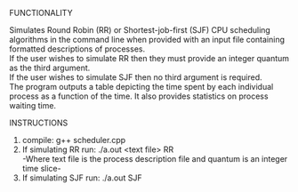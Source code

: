 FUNCTIONALITY

Simulates Round Robin (RR) or Shortest-job-first (SJF) CPU scheduling algorithms in the command line when provided with an input file containing formatted descriptions of processes.  
If the user wishes to simulate RR then they must provide an integer quantum as the third argument.  
If the user wishes to simulate SJF then no third argument is required.  
The program outputs a table depicting the time spent by each individual process as a function of the time. It also
provides statistics on process waiting time.  
  
INSTRUCTIONS  

1. compile: g++ scheduler.cpp  
2. If simulating RR run: ./a.out &lt;text file> RR <quantum>  
    -Where text file is the process description file  and quantum is an integer time slice-  
3. If simulating SJF run: ./a.out <text file> SJF

